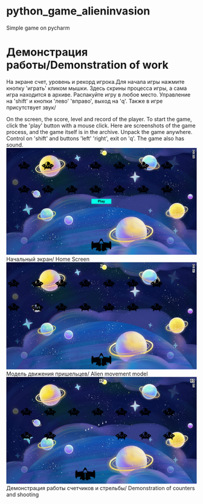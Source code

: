 # python_game_alieninvasion
Simple game on pycharm

# Демонстрация работы/Demonstration of work
На экране счет, уровень и рекорд игрока.Для начала игры нажмите кнопку 'играть' кликом мышки.
Здесь скрины процесса игры, а сама игра находится в архиве. Распакуйте  игру в любое место.
Управление на 'shift' и кнопки 'лево' 'вправо', выход на 'q'. Также в игре присутствует звук/

On the screen, the score, level and record of the player. To start the game, click the 'play' button with a mouse click.
Here are screenshots of the game process, and the game itself is in the archive. Unpack the game anywhere.
Control on 'shift' and buttons 'left' 'right', exit on 'q'. The game also has sound.
![Стартовый экран](https://github.com/Bibosiandre/python_game_alieninvasion/blob/master/demo/1.PNG)
Начальный экран/ Home Screen
![Движение пришельцев](https://github.com/Bibosiandre/python_game_alieninvasion/blob/master/demo/2.PNG)
Модель движения пришельцев/ Alien movement model
![Вид работы виджетов](https://github.com/Bibosiandre/python_game_alieninvasion/blob/master/demo/3.PNG)
Демонстрация работы счетчиков и стрельбы/ Demonstration of counters and shooting
